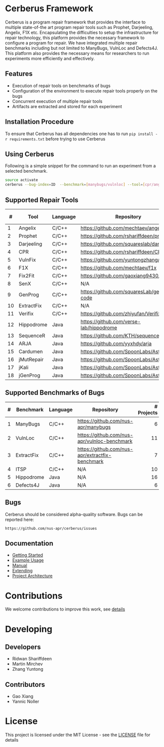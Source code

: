# Cerberus Framework

Cerberus is a program repair framework that provides the interface to multiple
state-of-the art program repair tools such as Prophet, Darjeeling, Angelix, F1X etc.
Encapsulating the difficulties to setup the infrastructure for repair technology, this platform provides
the necessary framework to configure a program for repair. We have integrated multiple repair
benchmarks including but not limited to ManyBugs, VulnLoc and Defects4J. This platform also provides the necessary means for researchers to
run experiments more efficiently and effectively.

## Features

* Execution of repair tools on benchmarks of bugs
* Configuration of the environment to execute repair tools properly on the bugs
* Concurrent execution of multiple repair tools
* Artifacts are extracted and stored for each experiment

## Installation Procedure

To ensure that Cerberus has all dependencies one has to run `pip install -r requirements.txt` before trying to use Cerberus

## Using Cerberus

Following is a simple snippet for the command to run an experiment from a selected benchmark.

```bash
source activate
cerberus --bug-index=ID  --benchmark=[manybugs/vulnloc] --tool=[cpr/angelix/prophet/f1x]
```

## Supported Repair Tools
  
| #  | Tool          | Language | Repository                                        | Commit id |  
| -- | ------------- | -------- | ------------------------------------------------- | --------  |  
| 1  | Angelix       | C/C++    | <https://github.com/mechtaev/angelix>             | 01396ac   |  
| 2  | Prophet       | C/C++    | <https://github.com/rshariffdeen/prophet>         | 5f8c688   |  
| 3  | Darjeeling    | C/C++    | <https://github.com/squareslab/darjeeling>        | ed6fb3e   |  
| 4  | CPR           | C/C++    | <https://github.com/rshariffdeen/CPR>             | 4863c60   |  
| 5  | VulnFix       | C/C++    | <https://github.com/yuntongzhang/vulnfix>         | 44bdbab   |  
| 6  | F1X           | C/C++    | <https://github.com/mechtaev/f1x>                 | e4a225e   |  
| 7  | Fix2Fit       | C/C++    | <https://github.com/gaoxiang9430/Fix2Fit>         | 349e4ba   |  
| 8  | SenX          | C/C++    | N/A                                               | N/A       |  
| 9  | GenProg       | C/C++    | <https://github.com/squaresLab/genprog-code>      | 0b25153   |  
| 10 | ExtractFix    | C/C++    | N/A                                               | N/A       |
| 11 | Verifix       | C/C++    | <https://github.com/zhiyufan/Verifix>             | 6d5bda0   |
| 12 | Hippodrome    | Java     | <https://github.com/verse-lab/hippodrome>         | 012f291   |
| 13 | SequenceR     | Java     | <https://github.com/KTH/sequencer>                | 3bd0cd4   |
| 14 | ARJA          | Java     | <https://github.com/yyxhdy/arja>                  | e795032   |
| 15 | Cardumen      | Java     | <https://github.com/SpoonLabs/Astor>              | f11f0b8   |
| 16 | jMutRepair    | Java     | <https://github.com/SpoonLabs/Astor>              | f11f0b8   |
| 17 | jKali         | Java     | <https://github.com/SpoonLabs/Astor>              | f11f0b8   |
| 18 | jGenProg      | Java     | <https://github.com/SpoonLabs/Astor>              | f11f0b8   |



## Supported Benchmarks of Bugs

| # | Benchmark         | Language | Repository                                        | # Projects | # Bugs |  
| - | ----------------- | -------- | ------------------------------------------------- | ----------:| ------:|  
| 1 | ManyBugs          | C/C++    | <https://github.com/nus-apr/manybugs>             |          6 |     60 |  
| 2 | VulnLoc           | C/C++    | <https://github.com/nus-apr/vulnloc-benchmark>    |         11 |     43 |  
| 3 | ExtractFix        | C/C++    | <https://github.com/nus-apr/extractfix-benchmark> |          7 |     30 |
| 4 | ITSP              | C/C++    | N/A                                               |         10 |    661 |
| 5 | Hippodrome        | Java     | N/A                                               |         16 |     25 |
| 6 | Defects4J         | Java     | N/A                                               |          6 |     75 |

## Bugs

Cerberus should be considered alpha-quality software. Bugs can be reported here:

    https://github.com/nus-apr/cerberus/issues

## Documentation

* [Getting Started](doc/GetStart.md)
* [Example Usage](doc/Examples.md)
* [Manual](doc/Manual.md)
* [Extending](doc/Extending.md)
* [Project Architecture](doc/ProjectArchitecture.md)

# Contributions

We welcome contributions to improve this work, see [details](doc/Contributing.md)

# Developing

## Developers

* Ridwan Shariffdeen
* Martin Mirchev
* Zhang Yuntong

## Contributors

* Gao Xiang
* Yannic Noller

# License

This project is licensed under the MIT License - see the [LICENSE](LICENSE) file for details

